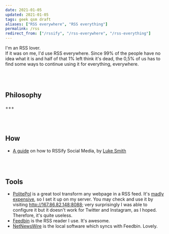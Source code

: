 ```yaml
---
date: 2021-01-05
updated: 2021-01-05
tags: geek qsm draft
aliases: ["RSS everywhere", "RSS everything"]
permalink: /rss
redirect_from: ["/rssify", "/rss-everywhere", "/rss-everything"]
---
```

I'm an RSS lover.\
If it was on me, I'd use RSS everywhere. Since 99% of the people have no idea what it is and half of that 1% left think it's dead, the 0,5% of us has to find some ways to continue using it for everything, everywhere.

<br>
<br>

## Philosophy

+++

<br>
<br>

## How

- [A guide](https://lukesmith.xyz/blog/a-guide-to-using-rss-to-replace-social-media "A Guide on using RSS to replace Social Media") on how to RSSify Social Media, by [Luke Smith](https://lukesmith.xyz "Luke Smith personal website")

<br>
<br>

## Tools

- [PolitePol](https://github.com/taroved/pol "PolitePol repository on GitHub") is a great tool transform any webpage in a RSS feed. It's [madly expensive](https://politepol.com/en/prices "PolitePol"), so I set it up on my server. You may check and use it by visiting <http://167.86.82.148:8088>; very surprisingly I was able to configure it but it doesn't work for Twitter and Instagram, as I hoped. Therefore, it's quite useless.
- [Feedbin](https://feedbin.com "Feedbin official website") is the RSS reader I use. It's awesome.
- [NetNewsWire](http://netnewswireapp.com "NetNewsWire official website") is the local software which syncs with Feedbin. Lovely.